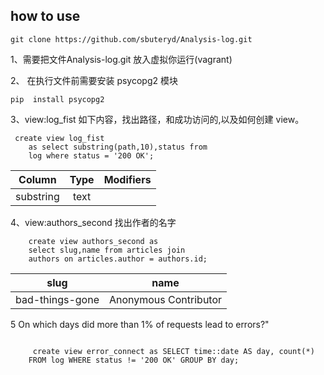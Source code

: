 
## how to use 

```git clone https://github.com/sbuteryd/Analysis-log.git```


1、需要把文件Analysis-log.git 放入虚拟你运行(vagrant)

2、 在执行文件前需要安装 psycopg2 模块

```pip  install psycopg2```


3、view:log_fist 如下内容，找出路径，和成功访问的,以及如何创建 view。

```
 create view log_fist
    as select substring(path,10),status from
    log where status = '200 OK';
```
 
 | Column   | Type | Modifiers 
 |----------|:----------:|:-----------:|
 |substring | text | ||


4、view:authors_second 找出作者的名字

```
    create view authors_second as
    select slug,name from articles join
    authors on articles.author = authors.id;
```
|slug       |  name       
|---------- |:----------:|
bad-things-gone|Anonymous Contributor|


5 On which days did more than 1% of requests lead to errors?"
```
  
     create view error_connect as SELECT time::date AS day, count(*)
    FROM log WHERE status != '200 OK' GROUP BY day;
    
```
